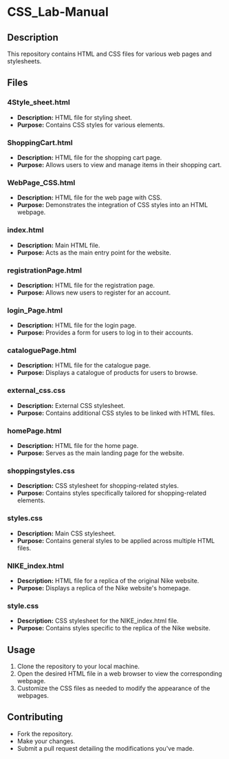 # CSS_Lab-Manual

## Description
This repository contains HTML and CSS files for various web pages and stylesheets.

## Files

### 4Style_sheet.html
- **Description:** HTML file for styling sheet.
- **Purpose:** Contains CSS styles for various elements.

### ShoppingCart.html
- **Description:** HTML file for the shopping cart page.
- **Purpose:** Allows users to view and manage items in their shopping cart.

### WebPage_CSS.html
- **Description:** HTML file for the web page with CSS.
- **Purpose:** Demonstrates the integration of CSS styles into an HTML webpage.

### index.html
- **Description:** Main HTML file.
- **Purpose:** Acts as the main entry point for the website.

### registrationPage.html
- **Description:** HTML file for the registration page.
- **Purpose:** Allows new users to register for an account.

### login_Page.html
- **Description:** HTML file for the login page.
- **Purpose:** Provides a form for users to log in to their accounts.

### cataloguePage.html
- **Description:** HTML file for the catalogue page.
- **Purpose:** Displays a catalogue of products for users to browse.

### external_css.css
- **Description:** External CSS stylesheet.
- **Purpose:** Contains additional CSS styles to be linked with HTML files.

### homePage.html
- **Description:** HTML file for the home page.
- **Purpose:** Serves as the main landing page for the website.

### shoppingstyles.css
- **Description:** CSS stylesheet for shopping-related styles.
- **Purpose:** Contains styles specifically tailored for shopping-related elements.

### styles.css
- **Description:** Main CSS stylesheet.
- **Purpose:** Contains general styles to be applied across multiple HTML files.

### NIKE_index.html
- **Description:** HTML file for a replica of the original Nike website.
- **Purpose:** Displays a replica of the Nike website's homepage.

### style.css
- **Description:** CSS stylesheet for the NIKE_index.html file.
- **Purpose:** Contains styles specific to the replica of the Nike website.

## Usage
1. Clone the repository to your local machine.
2. Open the desired HTML file in a web browser to view the corresponding webpage.
3. Customize the CSS files as needed to modify the appearance of the webpages.

## Contributing
- Fork the repository.
- Make your changes.
- Submit a pull request detailing the modifications you've made.
